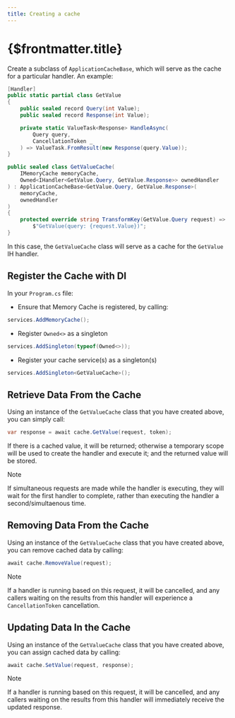 ```yaml
---
title: Creating a cache
---
```


# {$frontmatter.title}

Create a subclass of `ApplicationCacheBase`, which will serve as the cache for a particular handler. An example:
```cs
[Handler]
public static partial class GetValue
{
	public sealed record Query(int Value);
	public sealed record Response(int Value);

	private static ValueTask<Response> HandleAsync(
		Query query,
		CancellationToken _
	) => ValueTask.FromResult(new Response(query.Value));
}

public sealed class GetValueCache(
	IMemoryCache memoryCache,
	Owned<IHandler<GetValue.Query, GetValue.Response>> ownedHandler
) : ApplicationCacheBase<GetValue.Query, GetValue.Response>(
	memoryCache,
	ownedHandler
)
{
	protected override string TransformKey(GetValue.Query request) =>
		$"GetValue(query: {request.Value})";
}
```

In this case, the `GetValueCache` class will serve as a cache for the `GetValue` IH handler.

## Register the Cache with DI

In your `Program.cs` file:

* Ensure that Memory Cache is registered, by calling:
```cs
services.AddMemoryCache();
```

* Register `Owned<>` as a singleton
```cs
services.AddSingleton(typeof(Owned<>));
```

* Register your cache service(s) as a singleton(s)
```cs
services.AddSingleton<GetValueCache>();
```

## Retrieve Data From the Cache

Using an instance of the `GetValueCache` class that you have created above, you can simply call:
```cs
var response = await cache.GetValue(request, token);
```

If there is a cached value, it will be returned; otherwise a temporary scope will be used to create the handler and
execute it; and the returned value will be stored.

> [!NOTE]
> If simultaneous requests are made while the handler is executing, they will wait for the first handler to
complete, rather than executing the handler a second/simultaenous time.

## Removing Data From the Cache

Using an instance of the `GetValueCache` class that you have created above, you can remove cached data by calling:
```cs
await cache.RemoveValue(request);
```

> [!NOTE]
> If a handler is running based on this request, it will be cancelled, and any callers waiting on the results from 
> this handler will experience a `CancellationToken` cancellation.

## Updating Data In the Cache

Using an instance of the `GetValueCache` class that you have created above, you can assign cached data by calling:
```cs
await cache.SetValue(request, response);
```

> [!NOTE]
> If a handler is running based on this request, it will be cancelled, and any callers waiting on the results from 
> this handler will immediately receive the updated response.
